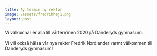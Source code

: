 ```yaml
---
title: Ny termin ny rektor
image: /assets/fredrikhej1.png
layout: post
---
```


Vi välkomnar er alla till vårterminen 2020 på Danderyds gymnasium.<br>
<br>
Vi vill också hälsa vår nya rektor Fredrik Nordlander varmt välkommen till Danderyds gymnasium!

